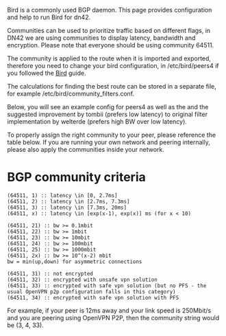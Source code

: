 Bird is a commonly used BGP daemon.  This page provides configuration and help to run Bird for dn42.

Communities can be used to prioritize traffic based on different flags, in DN42 we are using communities to display latency, bandwidth and encryption. Please note that everyone should be using community 64511.

The community is applied to the route when it is imported and exported, therefore you need to change your bird configuration, in /etc/bird/peers4 if you followed the [Bird](/howto/Bird) guide. 

The calculations for finding the best route can be stored in a separate file, for example /etc/bird/community_filters.conf.

Below, you will see an example config for peers4 as well as the and the suggested improvement by tombii (prefers low latency) to original filter implementation by welterde (prefers high BW over low latency).

To properly assign the right community to your peer, please reference the table below. If you are running your own network and peering internally, please also apply the communities inside your network.

# BGP community criteria
```
(64511, 1) :: latency \in [0, 2.7ms]
(64511, 2) :: latency \in [2.7ms, 7.3ms]
(64511, 3) :: latency \in [7.3ms, 20ms]
(64511, x) :: latency \in [exp(x-1), exp(x)] ms (for x < 10)
 
(64511, 21) :: bw >= 0.1mbit
(64511, 22) :: bw >= 1mbit
(64511, 23) :: bw >= 10mbit
(64511, 24) :: bw >= 100mbit
(64511, 25) :: bw >= 1000mbit
(64511, 2x) :: bw >= 10^(x-2) mbit
bw = min(up,down) for asymmetric connections
 
(64511, 31) :: not encrypted
(64511, 32) :: encrypted with unsafe vpn solution
(64511, 33) :: encrypted with safe vpn solution (but no PFS - the usual OpenVPN p2p configuration falls in this category)
(64511, 34) :: encrypted with safe vpn solution with PFS 
```
For example, if your peer is 12ms away and your link speed is 250Mbit/s and you are peering using OpenVPN P2P, then the community string would be (3, 4, 33).

